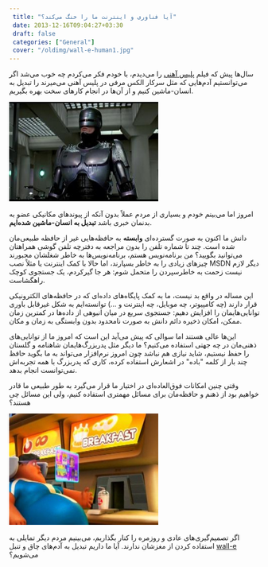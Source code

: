 ```yaml
---
 title: "آیا فناوری و اینترنت ما را خنگ می‌کند؟" 
 date: 2013-12-16T09:04:27+03:30
 draft: false 
 categories: ["General"]
 cover: "/oldimg/wall-e-human1.jpg"
---
```




سال‌ها پیش که فیلم [پلیس آهنی](http://www.imdb.com/title/tt0093870/) را می‌دیدم، با خودم فکر می‌کردم چه خوب می‌شد اگر می‌توانستیم آدم‌هایی که مثل سرکار الکس مرفی در پلیس آهنی می‌میرند را تبدیل به انسان-ماشین‌ کنیم و از آن‌ها در انجام کارهای سخت بهره بگیریم.



![](/oldimg/robo_close.jpg)



امروز اما می‌بینم خودم و بسیاری از مردم عملاً بدون آنکه از پیوندهای مکانیکی عضو به بدنمان خبری باشد **تبدیل به انسان-ماشین شده‌ایم**.



دانش ما اکنون به صورت گسترده‌ای **وابسته** به حافظه‌هایی غیر از حافظه طبیعی‌مان شده است. چند تا شماره تلفن را بدون مراجعه به دفترچه تلفن گوشی همراهتان می‌توانید بگویید؟ من برنامه‌نویس هستم، برنامه‌نویس‌ها به خاطر شغلشان مجبورند چیزهای زیادی را به خاطر بسپارند، اما حالا با کمک اینترنت یا مثلاً نصب MSDN دیگر لازم نیست زحمت به خاطرسپردن را متحمل شوم: هر جا گیرکردم، یک جستجوی کوچک راهگشاست.



این مساله در واقع بد نیست، ما به کمک پایگاه‌های داده‌ای که در حافظه‌‌های الکترونیکی قرار دارند (چه کامپیوتر، چه موبایل، چه اینترنت و …) توانسته‌ایم به شکل غیرقابل باوری توانایی‌هایمان را افزایش دهیم: جستجوی سریع در میان انبوهی از داده‌ها در کمترین زمان ممکن، امکان ذخیره دائم دانش به صورت نامحدود بدون وابستگی به زمان و مکان.



این‌ها عالی هستند اما سوالی که پیش می‌آید این است که امروز ما از توانایی‌های ذهنی‌مان در چه جهتی استفاده می‌کنیم؟ ما دیگر مثل پدربزرگ‌هایمان شاهنامه و گلستان را حفظ نیستیم، شاید نیازی هم نباشد چون امروز نرم‌افزار می‌تواند به ما بگوید حافظ چند بار از کلمه "باده" در اشعارش استفاده کرده، کاری که پدربزرگ با همه تجربه‌اش نمی‌توانست انجام بدهد.



وقتی چنین امکانات فوق‌العاده‌ای در اختیار ما قرار می‌گیرد به طور طبیعی ما قادر خواهیم بود از ذهنم و حافظه‌مان برای مسائل مهمتری استفاده کنیم، ولی این مسائل چی هستند؟



![](/oldimg/wall-e-human1.jpg)



اگر تصمیم‌گیری‌های عادی و روزمره را کنار بگذاریم، می‌بینیم مردم دیگر تمایلی به استفاده کردن از مغزشان ندارند. آیا ما داریم تبدیل به آدم‌های چاق و تنبل [wall-e](http://www.imdb.com/title/tt0910970/) می‌شویم؟



